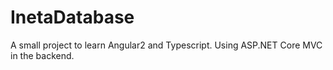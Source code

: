 # InetaDatabase
A small project to learn Angular2 and Typescript. Using ASP.NET Core MVC in the backend.
